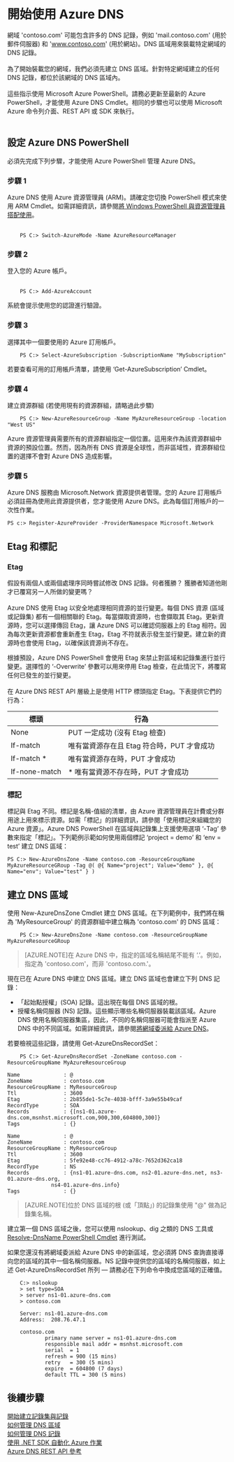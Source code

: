<properties
   pageTitle="開始使用 Azure DNS | Microsoft Azure"
   description="了解如何建立 Azure DNS 的 DNS 區域。這是建立第一個 DNS 區域以開始裝載 DNS 網域的逐步解說。"
   services="dns"
   documentationCenter="na"
   authors="joaoma"
   manager="adinah"
   editor=""/>

<tags
   ms.service="dns"
   ms.devlang="na"
   ms.topic="hero-article"
   ms.tgt_pltfrm="na"
   ms.workload="infrastructure-services"
   ms.date="05/01/2015"
   ms.author="joaoma"/>

# 開始使用 Azure DNS
網域 'contoso.com' 可能包含許多的 DNS 記錄，例如 'mail.contoso.com' (用於郵件伺服器) 和 'www.contoso.com' (用於網站)。DNS 區域用來裝載特定網域的 DNS 記錄。<BR><BR> 為了開始裝載您的網域，我們必須先建立 DNS 區域。針對特定網域建立的任何 DNS 記錄，都位於該網域的 DNS 區域內。<BR><BR> 這些指示使用 Microsoft Azure PowerShell。請務必更新至最新的 Azure PowerShell，才能使用 Azure DNS Cmdlet。相同的步驟也可以使用 Microsoft Azure 命令列介面、REST API 或 SDK 來執行。<BR><BR>

## 設定 Azure DNS PowerShell

必須先完成下列步驟，才能使用 Azure PowerShell 管理 Azure DNS。

### 步驟 1
 Azure DNS 使用 Azure 資源管理員 (ARM)。請確定您切換 PowerShell 模式來使用 ARM Cmdlet。如需詳細資訊，請參閱[將 Windows PowerShell 與資源管理員搭配使用](../powershell-azure-resource-manager)。<BR><BR>

		PS C:> Switch-AzureMode -Name AzureResourceManager

### 步驟 2
 登入您的 Azure 帳戶。<BR><BR>

		PS C:> Add-AzureAccount

系統會提示使用您的認證進行驗證。<BR>

### 步驟 3
選擇其中一個要使用的 Azure 訂用帳戶。<BR>


		PS C:> Select-AzureSubscription -SubscriptionName "MySubscription"

若要查看可用的訂用帳戶清單，請使用 ‘Get-AzureSubscription’ Cmdlet。<BR>

### 步驟 4
建立資源群組 (若使用現有的資源群組，請略過此步驟)<BR>

		PS C:> New-AzureResourceGroup -Name MyAzureResourceGroup -location "West US"


Azure 資源管理員需要所有的資源群組指定一個位置。這用來作為該資源群組中資源的預設位置。然而，因為所有 DNS 資源是全球性，而非區域性，資源群組位置的選擇不會對 Azure DNS 造成影響。<BR>

### 步驟 5

Azure DNS 服務由 Microsoft.Network 資源提供者管理。您的 Azure 訂用帳戶必須註冊為使用此資源提供者，您才能使用 Azure DNS。此為每個訂用帳戶的一次性作業。

	PS c:> Register-AzureProvider -ProviderNamespace Microsoft.Network



## Etag 和標記
### Etag
假設有兩個人或兩個處理序同時嘗試修改 DNS 記錄。何者獲勝？ 獲勝者知道他剛才已覆寫另一人所做的變更嗎？<BR><BR> Azure DNS 使用 Etag 以安全地處理相同資源的並行變更。每個 DNS 資源 (區域或記錄集) 都有一個相關聯的 Etag。每當擷取資源時，也會擷取其 Etag。更新資源時，您可以選擇傳回 Etag，讓 Azure DNS 可以確認伺服器上的 Etag 相符。因為每次更新資源都會重新產生 Etag，Etag 不符就表示發生並行變更。建立新的資源時也會使用 Etag，以確保該資源尚不存在。

根據預設，Azure DNS PowerShell 會使用 Etag 來禁止對區域和記錄集進行並行變更。選擇性的 ‘-Overwrite’ 參數可以用來停用 Etag 檢查，在此情況下，將覆寫任何已發生的並行變更。<BR><BR> 在 Azure DNS REST API 層級上是使用 HTTP 標頭指定 Etag。下表提供它們的行為：

|標頭|行為|
|------|--------|
|None|PUT 一定成功 (沒有 Etag 檢查)|
|If-match <etag>|唯有當資源存在且 Etag 符合時，PUT 才會成功|
|If-match * |唯有當資源存在時，PUT 才會成功|
|If-none-match |* 唯有當資源不存在時，PUT 才會成功|

### 標記
標記與 Etag 不同。標記是名稱-值組的清單，由 Azure 資源管理員在計費或分群用途上用來標示資源。如需「標記」的詳細資訊，請參閱「使用標記來組織您的 Azure 資源」。Azure DNS PowerShell 在區域與記錄集上支援使用選項 ‘-Tag’ 參數來指定「標記」。下列範例示範如何使用兩個標記 ‘project = demo’ 和 ‘env = test’ 建立 DNS 區域：

	PS C:> New-AzureDnsZone -Name contoso.com -ResourceGroupName MyAzureResourceGRoup -Tag @( @{ Name="project"; Value="demo" }, @{ Name="env"; Value="test" } )


## 建立 DNS 區域
使用 New-AzureDnsZone Cmdlet 建立 DNS 區域。在下列範例中，我們將在稱為 'MyResourceGroup' 的資源群組中建立稱為 'contoso.com' 的 DNS 區域：<BR>

		PS C:> New-AzureDnsZone -Name contoso.com -ResourceGroupName MyAzureResourceGRoup

>[AZURE.NOTE]在 Azure DNS 中，指定的區域名稱結尾不能有 ‘.’。例如，指定為 'contoso.com'，而非 'contoso.com.'。<BR>


現在已在 Azure DNS 中建立 DNS 區域。建立 DNS 區域也會建立下列 DNS 記錄：<BR>



- 「起始點授權」(SOA) 記錄。這出現在每個 DNS 區域的根。
- 授權名稱伺服器 (NS) 記錄。這些顯示哪些名稱伺服器裝載該區域。Azure DNS 使用名稱伺服器集區，因此，不同的名稱伺服器可能會指派至 Azure DNS 中的不同區域。如需詳細資訊，請參閱[將網域委派給 Azure DNS](../dns-domain-delegation)。<BR>

若要檢視這些記錄，請使用 Get-AzureDnsRecordSet：

		PS C:> Get-AzureDnsRecordSet -ZoneName contoso.com -ResourceGroupName MyAzureResourceGroup

	Name              : @
	ZoneName          : contoso.com
	ResourceGroupName : MyResourceGroup
	Ttl               : 3600
	Etag              : 2b855de1-5c7e-4038-bfff-3a9e55b49caf
	RecordType        : SOA
	Records           : {[ns1-01.azure-dns.com,msnhst.microsoft.com,900,300,604800,300]}
	Tags              : {}

	Name              : @
	ZoneName          : contoso.com
	ResourceGroupName : MyResourceGroup
	Ttl               : 3600
	Etag              : 5fe92e48-cc76-4912-a78c-7652d362ca18
	RecordType        : NS
	Records           : {ns1-01.azure-dns.com, ns2-01.azure-dns.net, ns3-01.azure-dns.org,
                  ns4-01.azure-dns.info}
	Tags              : {}

>[AZURE.NOTE]位於 DNS 區域的根 (或「頂點」) 的記錄集使用 "@" 做為記錄集名稱。


建立第一個 DNS 區域之後，您可以使用 nslookup、dig 之類的 DNS 工具或 [Resolve-DnsName PowerShell Cmdlet](https://technet.microsoft.com/zh-tw/library/jj590781.aspx) 進行測試。<BR>

如果您還沒有將網域委派給 Azure DNS 中的新區域，您必須將 DNS 查詢直接導向您的區域的其中一個名稱伺服器。NS 記錄中提供您的區域的名稱伺服器，如上述 Get-AzureDnsRecordSet 所列 — 請務必在下列命令中換成您區域的正確值。<BR>

		C:> nslookup
		> set type=SOA
		> server ns1-01.azure-dns.com
		> contoso.com

		Server: ns1-01.azure-dns.com
		Address:  208.76.47.1

		contoso.com
        		primary name server = ns1-01.azure-dns.com
        		responsible mail addr = msnhst.microsoft.com
        		serial  = 1
        		refresh = 900 (15 mins)
        		retry   = 300 (5 mins)
        		expire  = 604800 (7 days)
        		default TTL = 300 (5 mins)


## 後續步驟


[開始建立記錄集與記錄](dns-getstarted-create-recordset.md)<BR> [如何管理 DNS 區域](dns-operations-dnszones.md)<BR> [如何管理 DNS 記錄](dns-operations-recordsets.md)<BR> [使用 .NET SDK 自動化 Azure 作業](dns-sdk.md)<BR> [Azure DNS REST API 參考](https://msdn.microsoft.com/library/azure/mt163862.aspx)
 

<!---HONumber=58-->